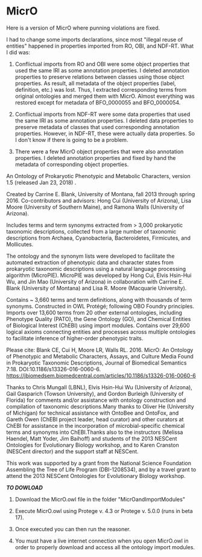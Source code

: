 # MicrO

Here is a version of MicrO where punning violations are fixed.

I had to change some imports declarations, since most "illegal reuse of entities" happened in properties imported from RO, OBI, and NDF-RT. What I did was:

1) Conflictual imports from RO and OBI were some object properties that used the same IRI as some annotation properties. I deleted annotation properties to preserve relations between classes using those object properties. As result, all metadata of the object properties (label, definition, etc.) was lost. Thus, I extracted corresponding terms from original ontologies and merged them with MicrO. Almost everything was restored except for metadata of BFO_0000055 and BFO_0000054.

2) Conflictual imports from NDF-RT were some data properties that used the same IRI as some annotation properties. I deleted data properties to preserve metadata of classes that used corresponding annotation properties. However, in NDF-RT, these were actually data properties. So I don't know if there is going to be a problem.

3) There were a few MicrO object properties that were also annotation properties. I deleted annotation properties and fixed by hand the metadata of corresponding object properties.

An Ontology of Prokaryotic Phenotypic and Metabolic Characters, version 1.5 (released Jan 23, 2018) .


Created by Carrine E. Blank, University of Montana, fall 2013 through spring 2016. Co-contributors and advisors: Hong Cui (University of Arizona), Lisa Moore (University of Southern Maine), and Ramona Walls (University of Arizona).

Includes terms and term synonyms extracted from > 3,000 prokaryotic taxonomic descriptions, collected from a large number of taxonomic descriptions from Archaea, Cyanobacteria, Bacteroidetes, Firmicutes, and Mollicutes.

The ontology and the synonym lists were developed to facilitate the automated extraction of phenotypic data and character states from prokaryotic taxonomic descriptions using a natural language processing algorithm (MicroPIE).  MicroPIE was developed by Hong Cui, Elvis Hsin-Hui Wu, and Jin Mao (University of Arizona) in collaboration with Carrine E. Blank (University of Montana) and Lisa R. Moore (Macquarie University).


Contains ~ 3,660 terms and term definitions, along with thousands of term synonyms.  Constructed in OWL Protégé; following OBO Foundry principles.  Imports over 13,600 terms from 20 other external ontologies, including Phenotype Quality (PATO), the Gene Ontology (GO), and Chemical Entities of Biological Interest (ChEBI) using import modules.  Contains over 29,600 logical axioms connecting entities and processes across multiple ontologies to facilitate inference of higher-order phenotypic traits.


Please cite:
Blank CE, Cui H, Moore LR, Walls RL.  2016.  MicrO: An Ontology of Phenotypic and Metabolic Characters, Assays, and Culture Media Found in Prokaryotic Taxonomic Descriptions, Journal of Biomedical Semantics 7:18. DOI:10.1186/s13326-016-0060-6.
https://jbiomedsem.biomedcentral.com/articles/10.1186/s13326-016-0060-6


Thanks to Chris Mungall (LBNL), Elvis Hsin-Hui Wu (University of Arizona), Gail Gasparich (Towson University), and Gordon Burleigh (University of Florida) for comments and/or assistance with ontology construction and compilation of taxonomic descriptions.Many thanks to Oliver He (University of Michigan) for technical assistance with OntoBee and OntoFox, and Gareth Owen (ChEBI project leader, head curator) and other curators at ChEBI for assistance in the incorporation of microbial-specific chemical terms and synonyms into ChEBI.Thanks also to the instructors (Melissa Haendel, Matt Yoder, Jim Baihoff) and students of the 2013 NESCent Ontologies for Evolutionary Biology workshop, and to Karen Cranston (NESCent director) and the support staff at NESCent.

This work was supported by a grant from the National Science Foundation Assembling the Tree of Life Program (DBI-1208534), and by a travel grant to attend the 2013 NESCent Ontologies for Evolutionary Biology workshop.



***TO DOWLOAD***

1.  Download the MicrO.owl file in the folder "MicrOandImportModules"

2.  Execute MicrO.owl using Protege v. 4.3 or Protege v. 5.0.0 (runs in beta 17).

3.  Once executed you can then run the reasoner.

4.  You must have a live internet connection when you open MicrO.owl in order to properly download and access all the ontology import modules.

